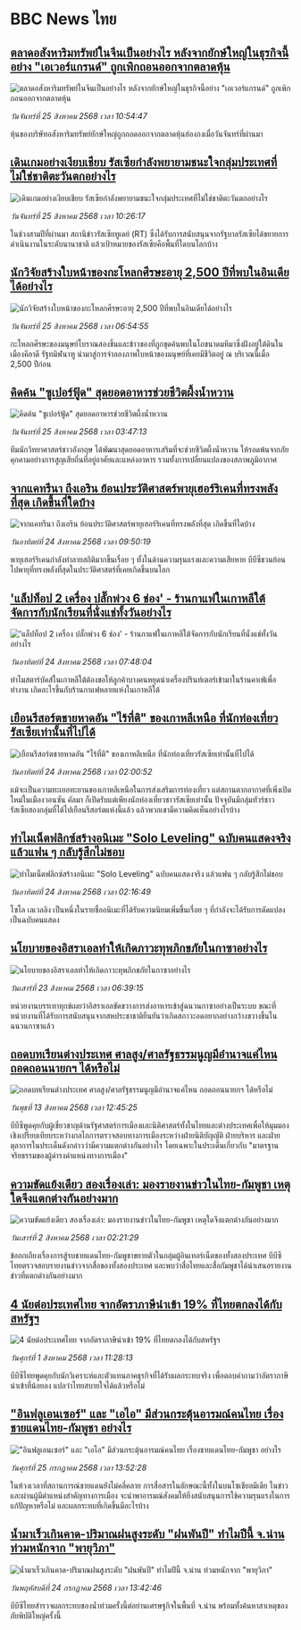 # BBC News ไทย## [ตลาดอสังหาริมทรัพย์ในจีนเป็นอย่างไร หลังจากยักษ์ใหญ่ในธุรกิจนี้อย่าง "เอเวอร์แกรนด์" ถูกเพิกถอนออกจากตลาดหุ้น ](https://www.bbc.com/thai/articles/c5y3z22g23no?at_medium=RSS&at_campaign=rss?at_campaign=githubrss)![ตลาดอสังหาริมทรัพย์ในจีนเป็นอย่างไร หลังจากยักษ์ใหญ่ในธุรกิจนี้อย่าง "เอเวอร์แกรนด์" ถูกเพิกถอนออกจากตลาดหุ้น ](https://ichef.bbci.co.uk/ace/ws/240/cpsprodpb/2598/live/ed5e6e00-7d80-11f0-98a0-956f61945264.jpg)_วันจันทร์ที่ 25 สิงหาคม 2568 เวลา 10:54:47_หุ้นของบริษัทอสังหาริมทรัพย์ยักษ์ใหญ่ถูกถอดออกจากตลาดหุ้นฮ่องกงเมื่อวันจันทร์ที่ผ่านมา## [เดินเกมอย่างเงียบเชียบ รัสเซียกำลังพยายามชนะใจกลุ่มประเทศที่ไม่ใช่ชาติตะวันตกอย่างไร](https://www.bbc.com/thai/articles/ce83mn7el27o?at_medium=RSS&at_campaign=rss?at_campaign=githubrss)![เดินเกมอย่างเงียบเชียบ รัสเซียกำลังพยายามชนะใจกลุ่มประเทศที่ไม่ใช่ชาติตะวันตกอย่างไร](https://ichef.bbci.co.uk/ace/ws/240/cpsprodpb/7269/live/91bdb430-819e-11f0-a34f-318be3fb0481.jpg)_วันจันทร์ที่ 25 สิงหาคม 2568 เวลา 10:26:17_ในช่วงสามปีที่ผ่านมา สถานีข่าวรัสเซียทูเดย์ (RT) ซึ่งได้รับการสนับสนุนจากรัฐบาลรัสเซียได้ขยายการดำเนินงานในระดับนานาชาติ แล้วเป้าหมายของรัสเซียคือพื้นที่ใดบนโลกบ้าง## [นักวิจัยสร้างใบหน้าของกะโหลกศีรษะอายุ 2,500 ปีที่พบในอินเดียได้อย่างไร](https://www.bbc.com/thai/articles/ce87jyp408ro?at_medium=RSS&at_campaign=rss?at_campaign=githubrss)![นักวิจัยสร้างใบหน้าของกะโหลกศีรษะอายุ 2,500 ปีที่พบในอินเดียได้อย่างไร](https://ichef.bbci.co.uk/ace/ws/240/cpsprodpb/2300/live/0ebf7e00-80d7-11f0-83cc-c5da98c419b8.jpg)_วันจันทร์ที่ 25 สิงหาคม 2568 เวลา 06:54:55_กะโหลกศีรษะของมนุษย์โบราณสองชิ้นและข้าวของที่ถูกขุดค้นพบในโถขนาดมหึมาซึ่งฝังอยู่ใต้ดินในเมืองคีลาดี รัฐทมิฬนาฑู นำมาสู่การจำลองภาพใบหน้าของมนุษย์ที่เคยมีชีวิตอยู่ ณ บริเวณนี้เมื่อ 2,500 ปีก่อน## [คิดค้น "ซูเปอร์ฟู้ด" สุดยอดอาหารช่วยชีวิตผึ้งน้ำหวาน](https://www.bbc.com/thai/articles/cz93lqnw74do?at_medium=RSS&at_campaign=rss?at_campaign=githubrss)![คิดค้น "ซูเปอร์ฟู้ด" สุดยอดอาหารช่วยชีวิตผึ้งน้ำหวาน](https://ichef.bbci.co.uk/ace/ws/240/cpsprodpb/00c8/live/8bf366f0-8165-11f0-a34f-318be3fb0481.jpg)_วันจันทร์ที่ 25 สิงหาคม 2568 เวลา 03:47:13_ทีมนักวิทยาศาสตร์ชาวอังกฤษ ได้พัฒนาสุดยอดอาหารเสริมที่จะช่วยชีวิตผึ้งน้ำหวาน ให้รอดพ้นจากภัยคุกคามอย่างการสูญเสียถิ่นที่อยู่อาศัยและแหล่งอาหาร รวมทั้งการเปลี่ยนแปลงของสภาพภูมิอากาศ## [จากแคทรีนา ถึงเอริน ย้อนประวัติศาสตร์พายุเฮอร์ริเคนที่ทรงพลังที่สุด เกิดขึ้นที่ใดบ้าง](https://www.bbc.com/thai/articles/cx29w2eydego?at_medium=RSS&at_campaign=rss?at_campaign=githubrss)![จากแคทรีนา ถึงเอริน ย้อนประวัติศาสตร์พายุเฮอร์ริเคนที่ทรงพลังที่สุด เกิดขึ้นที่ใดบ้าง](https://ichef.bbci.co.uk/ace/ws/240/cpsprodpb/d416/live/28f25b80-7e84-11f0-ab3e-bd52082cd0ae.jpg)_วันอาทิตย์ที่ 24 สิงหาคม 2568 เวลา 09:50:19_พายุเฮอร์ริเคนกำลังทำลายสถิติมากขึ้นเรื่อย ๆ ทั้งในด้านความรุนแรงและความเสียหาย บีบีซีชวนย้อนไปพายุที่ทรงพลังที่สุดในประวัติศาสตร์ที่เคยเกิดขึ้นบนโลก## ['แล็ปท็อป 2 เครื่อง ปลั๊กพ่วง 6 ช่อง' - ร้านกาแฟในเกาหลีใต้จัดการกับนักเรียนที่นั่งแช่ทั้งวันอย่างไร ](https://www.bbc.com/thai/articles/c201y7x57qpo?at_medium=RSS&at_campaign=rss?at_campaign=githubrss)!['แล็ปท็อป 2 เครื่อง ปลั๊กพ่วง 6 ช่อง' - ร้านกาแฟในเกาหลีใต้จัดการกับนักเรียนที่นั่งแช่ทั้งวันอย่างไร ](https://ichef.bbci.co.uk/ace/ws/240/cpsprodpb/98c8/live/b328d1f0-7ff4-11f0-b30e-5b8b5234cffb.jpg)_วันอาทิตย์ที่ 24 สิงหาคม 2568 เวลา 07:48:04_ทำไมสตาร์บัคส์ในเกาหลีใต้ต้องขอให้ลูกค้าบางคนหยุดนำเครื่องปรินท์เตอร์เข้ามาในร้านคาเฟ่เพื่อทำงาน เกิดอะไรขึ้นกับร้านกาแฟหลายแห่งในเกาหลีใต้## [เยือนรีสอร์ตชายหาดอัน "ไร้ที่ติ" ของเกาหลีเหนือ ที่นักท่องเที่ยวรัสเซียเท่านั้นที่ไปได้](https://www.bbc.com/thai/articles/crev1qv2gj2o?at_medium=RSS&at_campaign=rss?at_campaign=githubrss)![เยือนรีสอร์ตชายหาดอัน "ไร้ที่ติ" ของเกาหลีเหนือ ที่นักท่องเที่ยวรัสเซียเท่านั้นที่ไปได้](https://ichef.bbci.co.uk/ace/ws/240/cpsprodpb/fc8a/live/b1aaf820-777b-11f0-b15a-09fa5f596b3a.jpg)_วันอาทิตย์ที่ 24 สิงหาคม 2568 เวลา 02:00:52_แม้จะเป็นความทะเยอทะยานของเกาหลีเหนือในการส่งเสริมการท่องเที่ยว แต่สถานตากอากาศที่เพิ่งเปิดใหม่ในเมืองวอนซัน คัลมา ก็เปิดรับแต่เพียงนักท่องเที่ยวชาวรัสเซียเท่านั้น ปัจจุบันมีกลุ่มทัวร์ชาวรัสเซียสองกลุ่มที่ได้ไปเยือนรีสอร์ตแห่งนี้แล้ว แล้วพวกเขามีความคิดเห็นอย่างไรบ้าง## [ทำไมเน็ตฟลิกซ์สร้างอนิเมะ "Solo Leveling" ฉบับคนแสดงจริง แล้วแฟน ๆ กลับรู้สึกไม่ชอบ](https://www.bbc.com/thai/articles/c36jr955n04o?at_medium=RSS&at_campaign=rss?at_campaign=githubrss)![ทำไมเน็ตฟลิกซ์สร้างอนิเมะ "Solo Leveling" ฉบับคนแสดงจริง แล้วแฟน ๆ กลับรู้สึกไม่ชอบ](https://ichef.bbci.co.uk/ace/ws/240/cpsprodpb/b9e2/live/f8e1eaa0-692f-11f0-89f9-2557e37258a0.jpg)_วันอาทิตย์ที่ 24 สิงหาคม 2568 เวลา 02:16:49_โซโล เลเวลลิง เป็นหนึ่งในรายชื่ออนิเมะที่ได้รับความนิยมเพิ่มขึ้นเรื่อย ๆ ที่กำลังจะได้รับการดัดแปลงเป็นฉบับคนแสดง## [นโยบายของอิสราเอลทำให้เกิดภาวะทุพภิกขภัยในกาซาอย่างไร](https://www.bbc.com/thai/articles/c05e29nnn8po?at_medium=RSS&at_campaign=rss?at_campaign=githubrss)![นโยบายของอิสราเอลทำให้เกิดภาวะทุพภิกขภัยในกาซาอย่างไร](https://ichef.bbci.co.uk/ace/ws/240/cpsprodpb/0404/live/ade190a0-7f69-11f0-83cc-c5da98c419b8.jpg)_วันเสาร์ที่ 23 สิงหาคม 2568 เวลา 06:39:15_หน่วยงานบรรเทาทุกข์เผยว่าอิสราเอลขัดขวางการส่งอาหารเข้าสู่ฉนวนกาซาอย่างเป็นระบบ ขณะที่หน่วยงานที่ได้รับการสนับสนุนจากสหประชาชาติยืนยันว่าเกิดสภาวะอดอยากอย่างกว้างขวางขึ้นในฉนวนกาซาแล้ว## [ถอดบทเรียนต่างประเทศ ศาลสูง/ศาลรัฐธรรมนูญมีอำนาจแค่ไหน ถอดถอนนายกฯ ได้หรือไม่](https://www.bbc.com/thai/articles/c2d02kj6rkdo?at_medium=RSS&at_campaign=rss?at_campaign=githubrss)![ถอดบทเรียนต่างประเทศ ศาลสูง/ศาลรัฐธรรมนูญมีอำนาจแค่ไหน ถอดถอนนายกฯ ได้หรือไม่](https://ichef.bbci.co.uk/ace/ws/240/cpsprodpb/eb0e/live/3394c3e0-6154-11f0-9ac1-7909829e72c5.png)_วันพุธที่ 13 สิงหาคม 2568 เวลา 12:45:25_บีบีซีพูดคุยกับผู้เชี่ยวชาญด้านรัฐศาสตร์การเมืองและนิติศาสตร์ทั้งในไทยและต่างประเทศเพื่อให้มุมมองเชิงเปรียบเทียบระหว่างกลไกการตรวจสอบทางการเมืองระหว่างฝ่ายนิติบัญญัติ ฝ่ายบริหาร และฝ่ายตุลาการในประเด็นดังกล่าวว่ามีความแตกต่างกันอย่างไร โดยเฉพาะในประเด็นเกี่ยวกับ "มาตรฐานจริยธรรมของผู้ดำรงดำแหน่งทางการเมือง"## [ความขัดแย้งเดียว สองเรื่องเล่า: มองรายงานข่าวในไทย-กัมพูชา เหตุใดจึงแตกต่างกันอย่างมาก](https://www.bbc.com/thai/articles/ckgj9nj8q2yo?at_medium=RSS&at_campaign=rss?at_campaign=githubrss)![ความขัดแย้งเดียว สองเรื่องเล่า: มองรายงานข่าวในไทย-กัมพูชา เหตุใดจึงแตกต่างกันอย่างมาก](https://ichef.bbci.co.uk/ace/ws/240/cpsprodpb/c720/live/35ac2d10-6f48-11f0-af20-030418be2ca5.jpg)_วันเสาร์ที่ 2 สิงหาคม 2568 เวลา 02:21:29_ข้อถกเถียงเรื่องการสู้รบชายแดนไทย-กัมพูชาขยายตัวในกลุ่มผู้อินเทอร์เน็ตของทั้งสองประเทศ บีบีซีไทยตรวจสอบรายงานข่าวจากสื่อของทั้งสองประเทศ และพบว่าสื่อไทยและสื่อกัมพูชาได้นำเสนอรายงานข่าวที่แตกต่างกันอย่างมาก## [4 นัยต่อประเทศไทย จากอัตราภาษีนำเข้า 19% ที่ไทยตกลงได้กับสหรัฐฯ](https://www.bbc.com/thai/articles/c93982k10k5o?at_medium=RSS&at_campaign=rss?at_campaign=githubrss)![4 นัยต่อประเทศไทย จากอัตราภาษีนำเข้า 19% ที่ไทยตกลงได้กับสหรัฐฯ](https://ichef.bbci.co.uk/ace/ws/240/cpsprodpb/c593/live/72a04090-6ebb-11f0-af20-030418be2ca5.jpg)_วันศุกร์ที่ 1 สิงหาคม 2568 เวลา 11:28:13_บีบีซีไทยพูดคุยกับนักวิเคราะห์และตัวแทนภาคธุรกิจที่ได้รับผลกระทบจริง เพื่อตอบคำถามว่าอัตราภาษีนำเข้าที่น้อยลง แปลว่าไทยสบายใจได้แล้วหรือไม่## ["อินฟลูเอนเซอร์" และ "เอไอ" มีส่วนกระตุ้นอารมณ์คนไทย เรื่องชายแดนไทย-กัมพูชา อย่างไร](https://www.bbc.com/thai/articles/cj0m0d7gm88o?at_medium=RSS&at_campaign=rss?at_campaign=githubrss)!["อินฟลูเอนเซอร์" และ "เอไอ" มีส่วนกระตุ้นอารมณ์คนไทย เรื่องชายแดนไทย-กัมพูชา อย่างไร](https://ichef.bbci.co.uk/ace/ws/240/cpsprodpb/f22e/live/76f14110-695e-11f0-89ea-4d6f9851f623.jpg)_วันศุกร์ที่ 25 กรกฎาคม 2568 เวลา 13:52:28_ในห้วงเวลาที่สถานการณ์ชายแดนยังไม่คลี่คลาย การสื่อสารในลักษณะนี้ทั้งในบนโซเชียลมีเดีย ในข่าว และผ่านผู้มีตำแหน่งสำคัญทางการเมือง จะนำพาอารมณ์สังคมให้ยิ่งสนับสนุนการใช้ความรุนแรงในการแก้ปัญหาหรือไม่ และผลกระทบที่เกิดขึ้นมีอะไรบ้าง## [น้ำมาเร็วเกินคาด-ปริมาณฝนสูงระดับ "ฝนพันปี" ทำไมปีนี้ จ.น่าน ท่วมหนักจาก "พายุวิภา"](https://www.bbc.com/thai/articles/c3ene8x44yno?at_medium=RSS&at_campaign=rss?at_campaign=githubrss)![น้ำมาเร็วเกินคาด-ปริมาณฝนสูงระดับ "ฝนพันปี" ทำไมปีนี้ จ.น่าน ท่วมหนักจาก "พายุวิภา"](https://ichef.bbci.co.uk/ace/ws/240/cpsprodpb/6acf/live/6eba5ce0-68b2-11f0-af20-030418be2ca5.jpg)_วันพฤหัสบดีที่ 24 กรกฎาคม 2568 เวลา 13:42:46_บีบีซีไทยสำรวจผลกระทบของน้ำท่วมครั้งนี้ต่อย่านเศรษฐกิจในพื้นที่ จ.น่าน พร้อมทั้งค้นหาสาเหตุของภัยพิบัติใหญ่ครั้งนี้